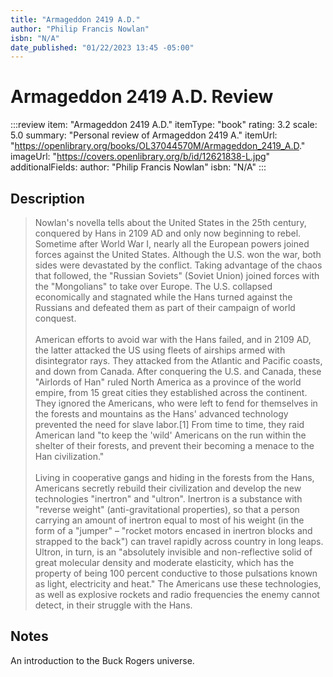 ```yaml
---
title: "Armageddon 2419 A.D."
author: "Philip Francis Nowlan"
isbn: "N/A"
date_published: "01/22/2023 13:45 -05:00"
---
```


# Armageddon 2419 A.D. Review

:::review
item: "Armageddon 2419 A.D."
itemType: "book"
rating: 3.2
scale: 5.0
summary: "Personal review of Armageddon 2419 A."
itemUrl: "https://openlibrary.org/books/OL37044570M/Armageddon_2419_A.D."
imageUrl: "https://covers.openlibrary.org/b/id/12621838-L.jpg"
additionalFields:
  author: "Philip Francis Nowlan"
  isbn: "N/A"
:::

## Description

> Nowlan's novella tells about the United States in the 25th century, conquered by Hans in 2109 AD and only now beginning to rebel. Sometime after World War I, nearly all the European powers joined forces against the United States. Although the U.S. won the war, both sides were devastated by the conflict. Taking advantage of the chaos that followed, the "Russian Soviets" (Soviet Union) joined forces with the "Mongolians" to take over Europe. The U.S. collapsed economically and stagnated while the Hans turned against the Russians and defeated them as part of their campaign of world conquest.  
> <br>
> American efforts to avoid war with the Hans failed, and in 2109 AD, the latter attacked the US using fleets of airships armed with disintegrator rays. They attacked from the Atlantic and Pacific coasts, and down from Canada. After conquering the U.S. and Canada, these "Airlords of Han" ruled North America as a province of the world empire, from 15 great cities they established across the continent. They ignored the Americans, who were left to fend for themselves in the forests and mountains as the Hans' advanced technology prevented the need for slave labor.[1] From time to time, they raid American land "to keep the 'wild' Americans on the run within the shelter of their forests, and prevent their becoming a menace to the Han civilization."  
> <br>
> Living in cooperative gangs and hiding in the forests from the Hans, Americans secretly rebuild their civilization and develop the new technologies "inertron" and "ultron". Inertron is a substance with "reverse weight" (anti-gravitational properties), so that a person carrying an amount of inertron equal to most of his weight (in the form of a "jumper" – "rocket motors encased in inertron blocks and strapped to the back") can travel rapidly across country in long leaps. Ultron, in turn, is an "absolutely invisible and non-reflective solid of great molecular density and moderate elasticity, which has the property of being 100 percent conductive to those pulsations known as light, electricity and heat." The Americans use these technologies, as well as explosive rockets and radio frequencies the enemy cannot detect, in their struggle with the Hans. 

## Notes

An  introduction to the Buck Rogers universe. 

